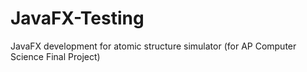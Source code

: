 # JavaFX-Testing
JavaFX development for atomic structure simulator (for AP Computer Science Final Project)
